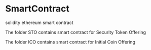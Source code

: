 # SmartContract
solidity ethereum smart contract

The folder STO contains smart contract for Security Token Offering

The folder ICO contains smart contract for Initial Coin Offering
